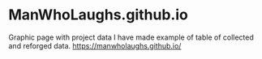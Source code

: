 # ManWhoLaughs.github.io
Graphic page with project data
I have made example of table of collected and reforged data.
https://manwholaughs.github.io/

